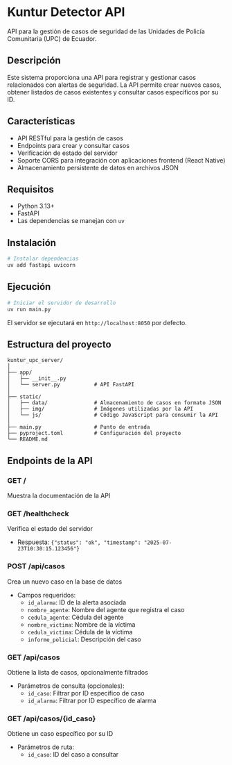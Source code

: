 # Kuntur Detector API

API para la gestión de casos de seguridad de las Unidades de Policía Comunitaria (UPC) de Ecuador.

## Descripción

Este sistema proporciona una API para registrar y gestionar casos relacionados con alertas de seguridad. 
La API permite crear nuevos casos, obtener listados de casos existentes y consultar casos específicos por su ID.

## Características

- API RESTful para la gestión de casos
- Endpoints para crear y consultar casos
- Verificación de estado del servidor
- Soporte CORS para integración con aplicaciones frontend (React Native)
- Almacenamiento persistente de datos en archivos JSON

## Requisitos

- Python 3.13+
- FastAPI
- Las dependencias se manejan con `uv`

## Instalación

```bash
# Instalar dependencias
uv add fastapi uvicorn
```

## Ejecución

```bash
# Iniciar el servidor de desarrollo
uv run main.py
```

El servidor se ejecutará en `http://localhost:8050` por defecto.

## Estructura del proyecto

```
kuntur_upc_server/
│
├── app/
│   ├── __init__.py
│   └── server.py           # API FastAPI
│
├── static/
│   ├── data/               # Almacenamiento de casos en formato JSON
│   ├── img/                # Imágenes utilizadas por la API
│   └── js/                 # Código JavaScript para consumir la API
│
├── main.py                 # Punto de entrada
├── pyproject.toml          # Configuración del proyecto
└── README.md
```

## Endpoints de la API

### GET /
Muestra la documentación de la API

### GET /healthcheck
Verifica el estado del servidor
- Respuesta: `{"status": "ok", "timestamp": "2025-07-23T10:30:15.123456"}`

### POST /api/casos
Crea un nuevo caso en la base de datos
- Campos requeridos:
  - `id_alarma`: ID de la alerta asociada
  - `nombre_agente`: Nombre del agente que registra el caso
  - `cedula_agente`: Cédula del agente
  - `nombre_victima`: Nombre de la víctima
  - `cedula_victima`: Cédula de la víctima
  - `informe_policial`: Descripción del caso

### GET /api/casos
Obtiene la lista de casos, opcionalmente filtrados
- Parámetros de consulta (opcionales):
  - `id_caso`: Filtrar por ID específico de caso
  - `id_alarma`: Filtrar por ID específico de alarma

### GET /api/casos/{id_caso}
Obtiene un caso específico por su ID
- Parámetros de ruta:
  - `id_caso`: ID del caso a consultar